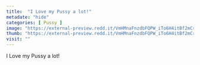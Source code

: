 ```yaml
---
title:  "I Love my Pussy a lot!"
metadate: "hide"
categories: [ Pussy ]
image: "https://external-preview.redd.it/VmHMnaFnzdbFQPW_iTo6H4itBf2mCrKg80MdjPvMPQY.jpg?auto=webp&s=c0ef1c2008aeb5a6caeeae0fac89b8a843fac05c"
thumb: "https://external-preview.redd.it/VmHMnaFnzdbFQPW_iTo6H4itBf2mCrKg80MdjPvMPQY.jpg?width=1080&crop=smart&auto=webp&s=3397aa3b119d94ef0b4dd961583af0608e427e98"
visit: ""
---
```

I Love my Pussy a lot!

